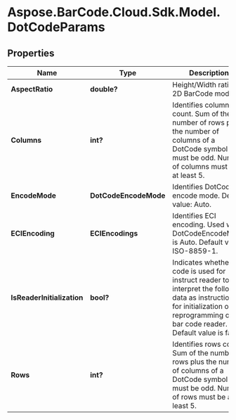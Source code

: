 # Aspose.BarCode.Cloud.Sdk.Model.DotCodeParams

## Properties

Name | Type | Description | Notes
---- | ---- | ----------- | -----
**AspectRatio** | **double?** | Height/Width ratio of 2D BarCode module. | [optional]
**Columns** | **int?** | Identifies columns count. Sum of the number of rows plus the number of columns of a DotCode symbol must be odd. Number of columns must be at least 5. | [optional]
**EncodeMode** | **DotCodeEncodeMode** | Identifies DotCode encode mode. Default value: Auto. | [optional]
**ECIEncoding** | **ECIEncodings** | Identifies ECI encoding. Used when DotCodeEncodeMode is Auto. Default value: ISO-8859-1. | [optional]
**IsReaderInitialization** | **bool?** | Indicates whether code is used for instruct reader to interpret the following data as instructions for initialization or reprogramming of the bar code reader. Default value is false. | [optional]
**Rows** | **int?** | Identifies rows count. Sum of the number of rows plus the number of columns of a DotCode symbol must be odd. Number of rows must be at least 5. | [optional]

